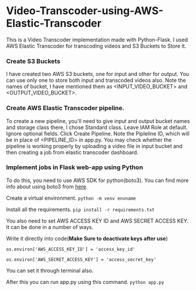 # Video-Transcoder-using-AWS-Elastic-Transcoder
This is a Video Transcoder implementation made with Python-Flask. I used AWS Elastic Transcoder for transcoding videos and S3 Buckets to Store it.

### Create S3 Buckets
I have created two AWS S3 buckets, one for input and other for output. You can use only one to store both input and transcoded videos also.
Note the names of bucket, I have mentioned them as <INPUT_VIDEO_BUCKET> and <OUTPUT_VIDEO_BUCKET>.

### Create AWS Elastic Transcoder pipeline.
To create a new pipeline, you'll need to give input and output bucket names and storage class there,
I chose Standard class. Leave IAM Role at default. Ignore optional fields. Click Create Pipeline. Note the Pipleline ID, which will be
in place of <PIPELINE_ID> in app.py. You may check whether the pipeline is working properly by uploading a video file in input bucket and then creating a job from elastic transcoder dashboard.

### Implement jobs in Flask web-app using Python
To do this, you need to use AWS SDK for python(boto3).
You can find more info about using boto3 from [here](https://boto3.amazonaws.com/v1/documentation/api/latest/guide/quickstart.html).

Create a virtual environment.
`python -m venv envname`

Install all the requirements.
`pip install -r requirements.txt`

You also need to set AWS ACCESS KEY ID and AWS SECRET ACCESS KEY. It can be done in a number of ways.

Write it directly into code(**Make Sure to deactivate keys after use**)

`os.environ['AWS_ACCESS_KEY_ID'] = 'access_key_id'`

`os.environ['AWS_SECRET_ACCESS_KEY'] = 'access_secret_key'`

You can set it through terminal also.

After this you can run app.py using this command.
`python app.py`
